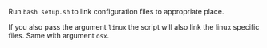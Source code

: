 Run `bash setup.sh` to link configuration files to appropriate place.

If you also pass the argument `linux` the script will also link the linux specific files.
Same with argument `osx`.
